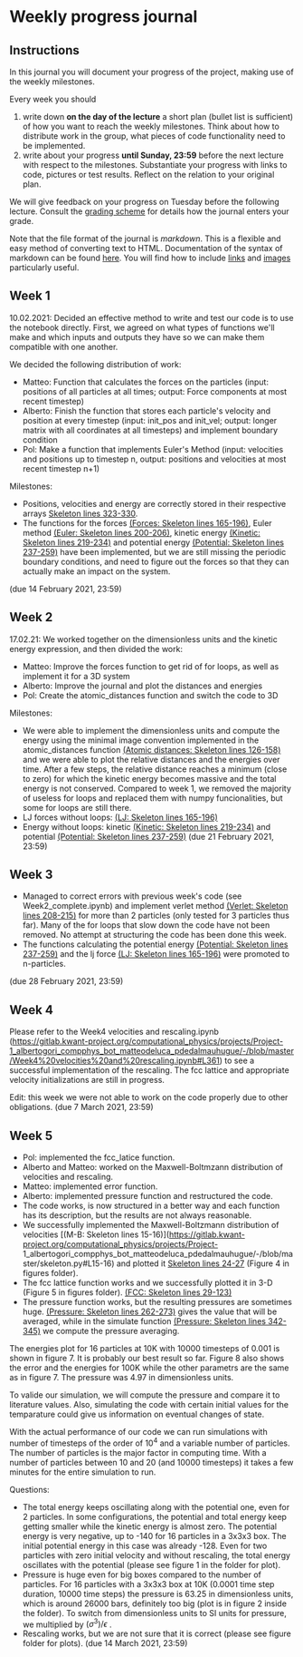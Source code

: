 # Weekly progress journal

## Instructions

In this journal you will document your progress of the project, making use of the weekly milestones.

Every week you should 

1. write down **on the day of the lecture** a short plan (bullet list is sufficient) of how you want to 
   reach the weekly milestones. Think about how to distribute work in the group, 
   what pieces of code functionality need to be implemented.
2. write about your progress **until Sunday, 23:59** before the next lecture with respect to the milestones.
   Substantiate your progress with links to code, pictures or test results. Reflect on the
   relation to your original plan.

We will give feedback on your progress on Tuesday before the following lecture. Consult the 
[grading scheme](https://computationalphysics.quantumtinkerer.tudelft.nl/proj1-moldyn-grading/) 
for details how the journal enters your grade.

Note that the file format of the journal is *markdown*. This is a flexible and easy method of 
converting text to HTML. 
Documentation of the syntax of markdown can be found 
[here](https://docs.gitlab.com/ee/user/markdown.html#gfm-extends-standard-markdown). 
You will find how to include [links](https://docs.gitlab.com/ee/user/markdown.html#links) and 
[images](https://docs.gitlab.com/ee/user/markdown.html#images) particularly
useful.

## Week 1
10.02.2021: Decided an effective method to write and test our code is to use the notebook directly. First, we agreed on what types of functions we'll make and which inputs and outputs they have so we can make them compatible with one another. 

We decided the following distribution of work:
- Matteo: Function that calculates the forces on the particles (input: positions of all particles at all times; output: Force components at most recent timestep)
- Alberto: Finish the function that stores each particle's velocity and position at every timestep (input: init_pos and init_vel; output: longer matrix with all coordinates at all timesteps)
and implement boundary condition
- Pol: Make a function that implements Euler's Method (input: velocities and positions up to timestep n, output: positions and velocities at most recent timestep n+1)

Milestones: 

- Positions, velocities and energy are correctly stored in their respective arrays [Skeleton lines 323-330](https://gitlab.kwant-project.org/computational_physics/projects/Project-1_albertogori_compphys_bot_matteodeluca_pdedalmauhugue/-/blob/master/skeleton.py#L323-330).
- The functions for the forces [(Forces: Skeleton lines 165-196)](https://gitlab.kwant-project.org/computational_physics/projects/Project-1_albertogori_compphys_bot_matteodeluca_pdedalmauhugue/-/blob/master/skeleton.py#L165-196), Euler method [(Euler: Skeleton lines 200-206)](https://gitlab.kwant-project.org/computational_physics/projects/Project-1_albertogori_compphys_bot_matteodeluca_pdedalmauhugue/-/blob/master/skeleton.py#L200-206), kinetic energy [(Kinetic: Skeleton lines 219-234)](https://gitlab.kwant-project.org/computational_physics/projects/Project-1_albertogori_compphys_bot_matteodeluca_pdedalmauhugue/-/blob/master/skeleton.py#L219-234) and potential energy [(Potential: Skeleton lines 237-259)](https://gitlab.kwant-project.org/computational_physics/projects/Project-1_albertogori_compphys_bot_matteodeluca_pdedalmauhugue/-/blob/master/skeleton.py#L237-259) have been implemented, but we are still missing the periodic boundary conditions, and need to figure out the forces so that they can actually make an impact on the system.

(due 14 February 2021, 23:59)


## Week 2
17.02.21: We worked together on the dimensionless units and the kinetic energy expression, and then divided the work: 
- Matteo: Improve the forces function to get rid of for loops, as well as implement it for a 3D system
- Alberto: Improve the journal and plot the distances and energies
- Pol: Create the atomic_distances function and switch the code to 3D

Milestones: 

- We were able to implement the dimensionless units and compute the energy using the minimal image convention implemented in the atomic_distances function [(Atomic distances: Skeleton lines 126-158)](https://gitlab.kwant-project.org/computational_physics/projects/Project-1_albertogori_compphys_bot_matteodeluca_pdedalmauhugue/-/blob/master/skeleton.py#L126-158) and we were able to plot the relative distances and the energies over time. After a few steps, the relative distance reaches a minimum (close to zero) for which the kinetic energy becomes massive and the total energy is not conserved.
Compared to week 1, we removed the majority of useless for loops and replaced them with numpy funcionalities, but some for loops are still there. 
- LJ forces without loops: [(LJ: Skeleton lines 165-196)](https://gitlab.kwant-project.org/computational_physics/projects/Project-1_albertogori_compphys_bot_matteodeluca_pdedalmauhugue/-/blob/master/skeleton.py#L165-196)
- Energy without loops: kinetic [(Kinetic: Skeleton lines 219-234)](https://gitlab.kwant-project.org/computational_physics/projects/Project-1_albertogori_compphys_bot_matteodeluca_pdedalmauhugue/-/blob/master/skeleton.py#L219-234) and potential [(Potential: Skeleton lines 237-259)](https://gitlab.kwant-project.org/computational_physics/projects/Project-1_albertogori_compphys_bot_matteodeluca_pdedalmauhugue/-/blob/master/skeleton.py#L237-259)
(due 21 February 2021, 23:59)


## Week 3
- Managed to correct errors with previous week's code (see Week2_complete.ipynb) and implement verlet method [(Verlet: Skeleton lines 208-215)](https://gitlab.kwant-project.org/computational_physics/projects/Project-1_albertogori_compphys_bot_matteodeluca_pdedalmauhugue/-/blob/master/skeleton.py#L208-215) for more than 2 particles (only tested for 3 particles thus far). Many of the for loops that slow down the code have not been removed. No attempt at structuring the code has been done this week.
- The functions calculating the potential energy [(Potential: Skeleton lines 237-259)](https://gitlab.kwant-project.org/computational_physics/projects/Project-1_albertogori_compphys_bot_matteodeluca_pdedalmauhugue/-/blob/master/skeleton.py#L237-259) and the lj force [(LJ: Skeleton lines 165-196)](https://gitlab.kwant-project.org/computational_physics/projects/Project-1_albertogori_compphys_bot_matteodeluca_pdedalmauhugue/-/blob/master/skeleton.py#L165-196) were promoted to n-particles.


(due 28 February 2021, 23:59)


## Week 4
Please refer to the Week4 velocities and rescaling.ipynb (https://gitlab.kwant-project.org/computational_physics/projects/Project-1_albertogori_compphys_bot_matteodeluca_pdedalmauhugue/-/blob/master/Week4%20velocities%20and%20rescaling.ipynb#L361) to see a successful implementation of the rescaling. The fcc lattice and appropriate velocity initializations are still in progress.

Edit: this week we were not able to work on the code properly due to other obligations.
(due 7 March 2021, 23:59)


## Week 5
- Pol: implemented the fcc_latice function.
- Alberto and Matteo: worked on the Maxwell-Boltmzann distribution of velocities and rescaling.
- Matteo: implemented error function.
- Alberto: implemented pressure function and restructured the code.
- The code works, is now structured in a better way and each function has its description, but the results are not always reasonable. 
- We successfully implemented the Maxwell-Boltzmann distribution of velocities [(M-B: Skeleton lines 15-16)](https://gitlab.kwant-project.org/computational_physics/projects/Project-  1_albertogori_compphys_bot_matteodeluca_pdedalmauhugue/-/blob/master/skeleton.py#L15-16) and plotted it [Skeleton lines 24-27](https://gitlab.kwant-project.org/computational_physics/projects/Project-1_albertogori_compphys_bot_matteodeluca_pdedalmauhugue/-/blob/master/skeleton.py#L24-27) (Figure 4 in figures folder). 
- The fcc lattice function works and we successfully plotted it in 3-D (Figure 5 in figures folder). [(FCC: Skeleton lines 29-123)](https://gitlab.kwant-project.org/computational_physics/projects/Project-1_albertogori_compphys_bot_matteodeluca_pdedalmauhugue/-/blob/master/skeleton.py#L29-123)
- The pressure function works, but the resulting pressures are sometimes huge. [(Pressure: Skeleton lines 262-273)](https://gitlab.kwant-project.org/computational_physics/projects/Project-1_albertogori_compphys_bot_matteodeluca_pdedalmauhugue/-/blob/master/skeleton.py#L262-273) gives the value that will be averaged, while in the simulate function [(Pressure: Skeleton lines 342-345)](https://gitlab.kwant-project.org/computational_physics/projects/Project-1_albertogori_compphys_bot_matteodeluca_pdedalmauhugue/-/blob/master/skeleton.py#L342-345) we compute the pressure averaging.

The energies plot for 16 particles at 10K with 10000 timesteps of 0.001 is shown in figure 7. It is probably our best result so far.
Figure 8 also shows the error and the energies for 100K while the other parametrs are the same as in figure 7. The pressure was 4.97 in dimensionless units.

To valide our simulation, we will compute the pressure and compare it to literature values. Also, simulating the code with certain initial values for the temparature could give us information on eventual changes of state. 

With the actual performance of our code we can run simulations with number of timesteps of the order of $10^4$ and a variable number of particles. The number of particles is the major factor in computing time. With a number of particles between 10 and 20 (and 10000 timesteps) it takes a few minutes for the entire simulation to run.


Questions:
- The total energy keeps oscillating along with the potential one, even for 2 particles. In some configurations, the potential and total energy keep getting smaller while the kinetic energy is almost zero. The potential energy is very negative, up to -140 for 16 particles in a 3x3x3 box. The initial potential energy in this case was already -128.  Even for two particles with zero initial velocity and without rescaling, the total energy oscillates with the potential (please see figure 1 in the folder for plot).
- Pressure is huge even for big boxes compared to the number of particles. For 16 particles with a 3x3x3 box at 10K (0.0001 time step duration, 10000 time steps) the pressure is 63.25 in dimensionless units, which is around 26000 bars, definitely too big (plot is in figure 2 inside the folder). To switch from dimensionless units to SI units for pressure, we multiplied by $(\sigma^3)/\epsilon$ .
- Rescaling works, but we are not sure that it is correct (please see figure folder for plots).
(due 14 March 2021, 23:59)
